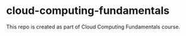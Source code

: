 # cloud-computing-fundamentals
This repo is created as part of Cloud Computing Fundamentals course. 
